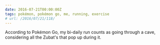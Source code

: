 ```yaml
---
date: 2016-07-21T00:00:00Z
tags: pokémon, pokémon go, me, running, exercise
# url: /2016/07/21/118/
---
```


According to Pokémon Go, my bi-daily run counts as going through a cave, considering all the Zubat's that pop up during it. 